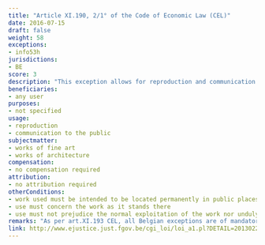 ```yaml
---
title: "Article XI.190, 2/1° of the Code of Economic Law (CEL)"
date: 2016-07-15
draft: false
weight: 58
exceptions:
- info53h
jurisdictions:
- BE
score: 3
description: "This exception allows for reproduction and communication to the public of works of fine art or works of architecture intended to be located permanently in public places, provided that the reproduction or communication concerns the work as it stands there and as long as this reproduction or communication does not prejudice the normal exploitation of the work nor unduly harm the legitimate interests of the author."
beneficiaries:
- any user
purposes: 
- not specified
usage:
- reproduction 
- communication to the public
subjectmatter:
- works of fine art 
- works of architecture
compensation:
- no compensation required
attribution: 
- no attribution required
otherConditions: 
- work used must be intended to be located permanently in public places
- use must concern the work as it stands there
- use must not prejudice the normal exploitation of the work nor unduly harm the legitimate interests of the author
remarks: "As per art.XI.193 CEL, all Belgian exceptions are of mandatory nature."
link: http://www.ejustice.just.fgov.be/cgi_loi/loi_a1.pl?DETAIL=2013022819%2FF&caller=list&row_id=1&numero=1&rech=1&cn=2013022819&table_name=LOI&nm=2013A11134&la=F&chercher=t&dt=CODE+DE+DROIT+ECONOMIQUE&language=fr&fr=f&choix1=ET&choix2=ET&fromtab=loi_all&sql=dt+contains++%27CODE%27%2526+%27DE%27%2526+%27DROIT%27%2526+%27ECONOMIQUE%27and+actif+%3D+%27Y%27&tri=dd+AS+RANK+&trier=promulgation&imgcn.x=59&imgcn.y=7
---
```

